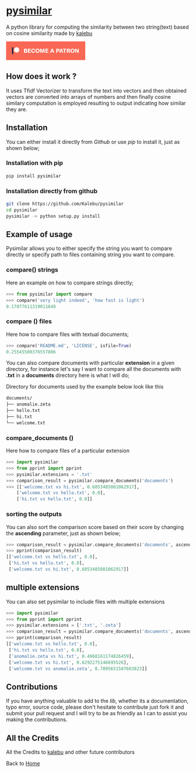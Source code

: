 # [pysimilar](https://pypi.org/project/pysimilar)

A python library for computing the similarity between two string(text) based on cosine similarity made by [kalebu](https://github.com/Kalebu)

[![Become a patron](pictures/become_a_patron_button.png)](https://www.patreon.com/kalebujordan)

## How does it work ?

It uses Tfidf Vectorizer to transform the text into vectors and then obtained vectors are converted into arrays of numbers and then finally cosine similary computation is employed resulting to output indicating how similar they are.

## Installation

You can either install it directly from *Github* or use *pip* to install it, just as shown below;

### Installation with pip

```python
pip install pysimilar
```

### Installation directly from github

```bash
git clone https://github.com/Kalebu/pysimilar
cd pysimilar
pysimilar -> python setup.py install
```

## Example of usage

Pysimilar allows you to either specify the string you want to compare directly or specify path to files containing string you want to compare.

### compare() strings

Here an example on how to compare strings directly;

```python
>>> from pysimilar import compare
>>> compare('very light indeed', 'how fast is light')
0.17077611319011649
```

### compare () files

Here how to compare files with textual documents;

```python
>>> compare('README.md', 'LICENSE', isfile=True)
0.25545580376557886
```

You can also compare documents with particular **extension** in a given directory, for instance let's say I want to compare all the documents with **.txt** in a **documents** directory here is what I will do;

Directory for documents used by the example below look like this

```bash
documents/
├── anomalie.zeta
├── hello.txt
├── hi.txt
└── welcome.txt
```

### compare_documents ()

Here how to compare files of a particular extension

```python
>>> import pysimilar
>>> from pprint import pprint
>>> pysimilar.extensions = '.txt'
>>> comparison_result = pysimilar.compare_documents('documents')
>>> [['welcome.txt vs hi.txt', 0.6053485081062917],
    ['welcome.txt vs hello.txt', 0.0],
    ['hi.txt vs hello.txt', 0.0]]
```

### sorting the outputs

You can also sort the comparison score based on their score by changing the **ascending** parameter, just as shown below;

```python
>>> comparison_result = pysimilar.compare_documents('documents', ascending=True)
>>> pprint(comparison_result)
[['welcome.txt vs hello.txt', 0.0],
 ['hi.txt vs hello.txt', 0.0],
 ['welcome.txt vs hi.txt', 0.6053485081062917]]
```

## multiple extensions

You can also set pysimilar to include files with multiple extensions

```python
>>> import pysimilar
>>> from pprint import pprint
>>> pysimilar.extensions = ['.txt', '.zeta']
>>> comparison_result = pysimilar.compare_documents('documents', ascending=True)
>>> pprint(comparison_result)
[['welcome.txt vs hello.txt', 0.0],
 ['hi.txt vs hello.txt', 0.0],
 ['anomalie.zeta vs hi.txt', 0.4968161174826459],
 ['welcome.txt vs hi.txt', 0.6292275146695526],
 ['welcome.txt vs anomalie.zeta', 0.7895651507603823]]

```

## Contributions

If you have anything valuable to add to the *lib*, whether its a documentation, typo error, source code, please don't hesitate to contribute just fork it and submit your pull request and I will try to be as friendly as I can to assist you making the contributions.


## All the Credits

All the Credits to [kalebu](https://github.com/Kalebu) and other future contributors

Back to [Home](https://kalebu.github.io)